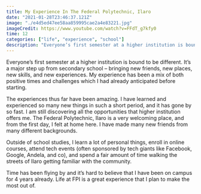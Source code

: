 ```yaml
---
title: My Experience In The Federal Polytechnic, Ilaro
date: "2021-01-28T23:46:37.121Z"
image: "./e4d5ed47ee58aa859995cae2a4e83221.jpg"
imageCredit: https://www.youtube.com/watch?v=FFdT_g7kfy0
time: 12
categories: ["life", "experience", "school"]
description: "Everyone’s first semester at a higher institution is bound to be different. It’s a major step up from secondary school – bringing new friends, new places, new skills, and new experiences."
---
```


Everyone’s first semester at a higher institution is bound to be different. It’s a major step up from secondary school – bringing new friends, new places, new skills, and new experiences. My experience has been a mix of both positive times and challenges which I had already anticipated before starting.

The experiences thus far have been amazing. I have learned and experienced so many new things in such a short period, and it has gone by so fast. I am still discovering all the opportunities that higher institution offers me. The Federal Polytechnic, Ilaro is a very welcoming place, and from the first day, I felt at home here. I have made many new friends from many different backgrounds.

Outside of school studies, I learn a lot of personal things, enroll in online courses, attend tech events (often sponsored by tech giants like Facebook, Google, Andela, and co), and spend a fair amount of time walking the streets of Ilaro getting familiar with the community.

Time has been flying by and it’s hard to believe that I have been on campus for 4 years already. Life at FPI is a great experience that I plan to make the most out of.
